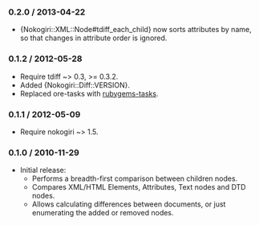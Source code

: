 ### 0.2.0 / 2013-04-22

* {Nokogiri::XML::Node#tdiff_each_child} now sorts attributes by name, so that
  changes in attribute order is ignored.

### 0.1.2 / 2012-05-28

* Require tdiff ~> 0.3, >= 0.3.2.
* Added {Nokogiri::Diff::VERSION}.
* Replaced ore-tasks with
  [rubygems-tasks](https://github.com/postmodern/rubygems-tasks#readme).

### 0.1.1 / 2012-05-09

* Require nokogiri ~> 1.5.

### 0.1.0 / 2010-11-29

* Initial release:
  * Performs a breadth-first comparison between children nodes.
  * Compares XML/HTML Elements, Attributes, Text nodes and DTD nodes.
  * Allows calculating differences between documents, or just enumerating
    the added or removed nodes.

